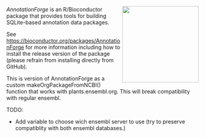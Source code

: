 [<img src="https://www.bioconductor.org/images/logo/jpg/bioconductor_logo_rgb.jpg" width="200" align="right"/>](https://bioconductor.org/)

_AnnotationForge_ is an R/Bioconductor package that provides tools for building SQLite-based annotation data packages.

See https://bioconductor.org/packages/AnnotationForge for more information including how to install the release version of the package (please refrain from installing directly from GitHub).


This is version of AnnotationForge as a custom makeOrgPackageFromNCBI() function that works with plants.ensembl.org. This will break compatibility with regular ensembl.

TODO:
- Add variable to choose wich ensembl server to use (try to preserve compatiblity with both ensembl databases.)
